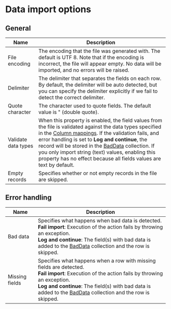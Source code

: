 # Data import options

## General

| Name                  | Description                                                          |
|-----------------------|----------------------------------------------------------------------|
| File encoding         | The encoding that the file was generated with. The default is UTF 8. Note that if the encoding is incorrect, the file will appear empty. No data will be imported, and no errors will be raised.  |
| Delimiter             | The delimiter that separates the fields on each row. By default, the delimiter will be auto detected, but you can specify the delimiter explicitly if we fail to detect the correct delimiter.  |
| Quote character       | The character used to quote fields. The default value is " (double quote).   |
| Validate data types   | When this property is enabled, the field values from the file is validated against the data types specified in the [Column mappings](column-mapping.md). If the validation fails, and error handling is set to **Log and continue**, the record will be stored in the [BadData](../bad-data.md) collection. If you only import string (text) values, enabling this property has no effect because all fields values are text by default. |
| Empty records         | Specifies whether or not empty records in the file are skipped.      |


## Error handling

| Name                  | Description                                             |
|-----------------------|---------------------------------------------------------|
| Bad data              | Specifies what happens when bad data is detected. <br/> **Fail import**: Execution of the action fails by throwing an exception. <br/>  **Log and continue**: The field(s) with bad data is added to the [BadData](../bad-data.md) collection and the row is skipped.  |
| Missing fields        | Specifies what happens when a row with missing fields are detected. <br/> **Fail import**: Execution of the action fails by throwing an exception. <br/>  **Log and continue**: The field(s) with bad data is added to the [BadData](../bad-data.md) collection and the row is skipped.  |